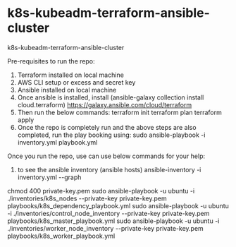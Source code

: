 # k8s-kubeadm-terraform-ansible-cluster
k8s-kubeadm-terraform-ansible-cluster

Pre-requisites to run the repo:
1) Terraform installed on local machine
2) AWS CLI setup or excess and secret key
3) Ansible installed on local machine
4) Once ansible is installed, install (ansible-galaxy collection install cloud.terraform)
https://galaxy.ansible.com/cloud/terraform
5) Then run the below commands:
terraform init
terraform plan
terraform apply
6) Once the repo is completely run and the above steps are also completed, run the play booking using:
sudo ansible-playbook -i inventory.yml playbook.yml


Once you run the repo, use can use below commands for your help:
1) to see the ansible inventory (ansible hosts)
ansible-inventory -i inventory.yml --graph 


chmod 400 private-key.pem
sudo ansible-playbook -u ubuntu -i ./inventories/k8s_nodes  --private-key private-key.pem playbooks/k8s_dependency_playbook.yml
sudo ansible-playbook -u ubuntu -i ./inventories/control_node_inventory  --private-key private-key.pem playbooks/k8s_master_playbook.yml
sudo ansible-playbook -u ubuntu -i ./inventories/worker_node_inventory  --private-key private-key.pem playbooks/k8s_worker_playbook.yml
